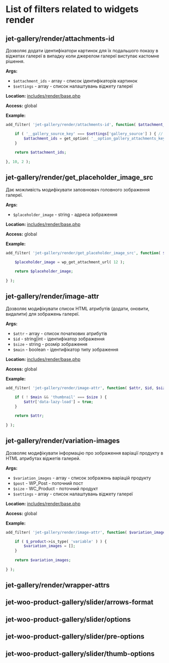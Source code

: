 # List of filters related to widgets render

## jet-gallery/render/attachments-id
Дозволяє додати ідентифікатори картинок для їх подальшого показу в віджетах галереї в випадку коли джерелом галереї виступає
кастомне рішення.

**Args:**

- `$attachment_ids` - array - список ідентифікаторів картинок
- `$settings` - array - список налаштувань віджету галереї

**Location:**
<a href="https://github.com/ZemezLab/jet-woo-product-gallery/blob/master/includes/render/base.php">
includes/render/base.php</a>

**Access:**
global

**Example:**

```php
add_filter( 'jet-gallery/render/attachments-id', function( $attachment_ids, $settings ) {

    if ( '__gallery_source_key' === $settings['gallery_source'] ) { // for example - options_page
        $attachment_ids = get_option( '__option_gallery_attachments_key' ); // your options gallery key.
    }
    
    return $attachment_ids;
    
}, 10, 2 );
```

## jet-gallery/render/get_placeholder_image_src
Дає можливість модифікувати заповнювач головного зображення галереї.

**Args:**

- `$placeholder_image` - string - адреса зображення

**Location:**
<a href="https://github.com/ZemezLab/jet-woo-product-gallery/blob/master/includes/render/base.php">
includes/render/base.php</a>

**Access:**
global

**Example:**

```php
add_filter( 'jet-gallery/render/get_placeholder_image_src', function( $placeholder_image ) {

    $placeholder_image = wp_get_attachment_url( 12 );
    
    return $placeholder_image;
    
} );
```

## jet-gallery/render/image-attr
Дозволяє модифікувати список HTML атрибутів (додати, оновити, видалити) для зображень галереї.

**Args:**

- `$attr` - array - список початкових атрибутів
- `$id` - string|int - ідентифікатор зображення
- `$size` - string - розмір зображення
- `$main` - boolean - ідентифікатор типу зображення

**Location:**
<a href="https://github.com/ZemezLab/jet-woo-product-gallery/blob/master/includes/render/base.php">
includes/render/base.php</a>

**Access:**
global

**Example:**

```php
add_filter( 'jet-gallery/render/image-attr', function( $attr, $id, $size, $main ) {

    if ( ! $main && 'thumbnail' === $size ) {
        $attr['data-lazy-load'] = true;
    }
    
    return $attr;
    
} );
```

## jet-gallery/render/variation-images
Дозволяє модифікувати інформацію про зображення варіації продукту в HTML атрибутах віджетів галерей.

**Args:**

- `$variation_images` - array - список зображень варіацій продукту
- `$post` - WP_Post - поточний пост
- `$size` - WC_Product - поточний продукт
- `$settings` - array - список налаштувань віджету галереї

**Location:**
<a href="https://github.com/ZemezLab/jet-woo-product-gallery/blob/master/includes/render/base.php">
includes/render/base.php</a>

**Access:**
global

**Example:**

```php
add_filter( 'jet-gallery/render/image-attr', function( $variation_images, $post, $_product, $settings ) {

    if ( $_product->is_type( 'variable' ) ) {
        $variation_images = [];
    }
    
    return $variation_images;
    
} );
```

## jet-gallery/render/wrapper-attrs

## jet-woo-product-gallery/slider/arrows-format

## jet-woo-product-gallery/slider/options

## jet-woo-product-gallery/slider/pre-options

## jet-woo-product-gallery/slider/thumb-options
